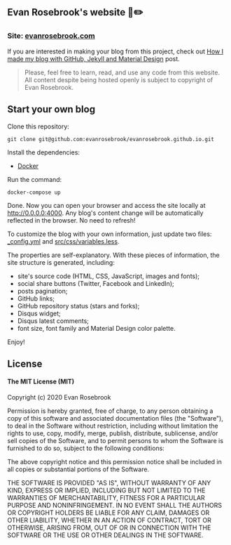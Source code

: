 ## Evan Rosebrook's website :thought_balloon::pencil2:

### Site: [evanrosebrook.com](http://evanrosebrook.github.io)

If you are interested in making your blog from this project, check out [How I made my blog with GitHub, Jekyll and Material Design](http://evanrosebrook.net/how-i-made-my-blog-with-github-jekyll-and-material-design) post.

> Please, feel free to learn, read, and use any code from this website. All content despite being hosted openly is subject to copyright of Evan Rosebrook.

## Start your own blog

Clone this repository:

```
git clone git@github.com:evanrosebrook/evanrosebrook.github.io.git
```

Install the dependencies:

- [Docker](https://www.docker.com/)

Run the command:

```
docker-compose up
```

Done. Now you can open your browser and access the site locally at http://0.0.0.0:4000. Any blog's content change will be automatically reflected in the browser. No need to refresh!

To customize the blog with your own information, just update two files: [_config.yml](https://github.com/evanrosebrook/evanrosebrook.github.io/blob/master/_config.yml) and [src/css/variables.less](https://github.com/evanrosebrook/evanrosebrook.github.io/blob/master/src/css/variables.less).

The properties are self-explanatory. With these pieces of information, the site structure is generated, including:

- site's source code (HTML, CSS, JavaScript, images and fonts);
- social share buttons (Twitter, Facebook and LinkedIn);
- posts pagination;
- GitHub links;
- GitHub repository status (stars and forks);
- Disqus widget;
- Disqus latest comments;
- font size, font family and Material Design color palette.

Enjoy!

## License

#### The MIT License (MIT)

Copyright (c) 2020 Evan Rosebrook

Permission is hereby granted, free of charge, to any person obtaining a copy
of this software and associated documentation files (the "Software"), to deal
in the Software without restriction, including without limitation the rights
to use, copy, modify, merge, publish, distribute, sublicense, and/or sell
copies of the Software, and to permit persons to whom the Software is
furnished to do so, subject to the following conditions:

The above copyright notice and this permission notice shall be included in all
copies or substantial portions of the Software.

THE SOFTWARE IS PROVIDED "AS IS", WITHOUT WARRANTY OF ANY KIND, EXPRESS OR
IMPLIED, INCLUDING BUT NOT LIMITED TO THE WARRANTIES OF MERCHANTABILITY,
FITNESS FOR A PARTICULAR PURPOSE AND NONINFRINGEMENT. IN NO EVENT SHALL THE
AUTHORS OR COPYRIGHT HOLDERS BE LIABLE FOR ANY CLAIM, DAMAGES OR OTHER
LIABILITY, WHETHER IN AN ACTION OF CONTRACT, TORT OR OTHERWISE, ARISING FROM,
OUT OF OR IN CONNECTION WITH THE SOFTWARE OR THE USE OR OTHER DEALINGS IN THE
SOFTWARE.
